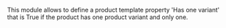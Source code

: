This module allows to define a product template property 'Has one
variant' that is True if the product has one product variant and only
one.
